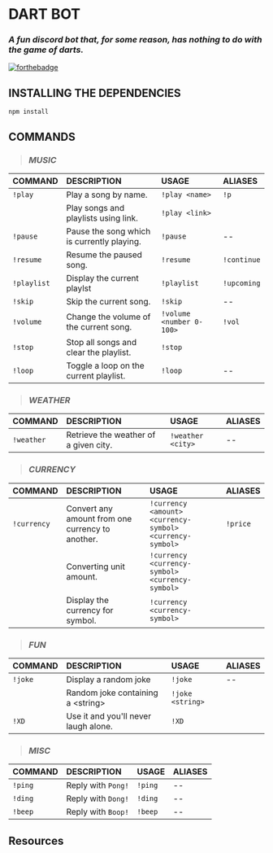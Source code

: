 # **DART BOT**
### *A fun discord bot that, for some reason, has nothing to do with the game of darts.*

[![forthebadge](https://forthebadge.com/images/badges/made-with-javascript.svg)](https://forthebadge.com) 

## **INSTALLING THE DEPENDENCIES**

 `npm install`

## **COMMANDS**

>### *MUSIC*

| COMMAND    | DESCRIPTION  | USAGE  | ALIASES |
| :--------- | :----------- | :----- | :-------|
| `!play`    | Play a song by name.                 | `!play <name>` | `!p`|
|            | Play songs and playlists using link. | `!play <link>`
| `!pause`   | Pause the song which is currently playing.| `!pause` | --|
| `!resume`  | Resume the paused song. | `!resume` | `!continue` |
| `!playlist`| Display the current playlst | `!playlist` | `!upcoming` |
| `!skip`    | Skip the current song. |`!skip` | -- |
| `!volume`  | Change the volume of the current song. | `!volume <number 0-100>` | `!vol` |
| `!stop`    | Stop all songs and clear the playlist. | `!stop` |
| `!loop`    | Toggle a loop on the current playlist. | `!loop` | -- |


>### *WEATHER*
| COMMAND   | DESCRIPTION  | USAGE  | ALIASES |
| :-------  | :----------- | :----- | :-------|
| `!weather`| Retrieve the weather of a given city. | `!weather <city>` | -- |

>### *CURRENCY*
| COMMAND    | DESCRIPTION  | USAGE  | ALIASES |
| :-------   | :----------- | :----- | :-------|
| `!currency`| Convert any amount from one currency to another. | `!currency <amount> <currency-symbol> <currency-symbol>` | `!price` |
|            | Converting unit amount.                          | `!currency <currency-symbol> <currency-symbol>` |
|            | Display the currency for symbol.                 | `!currency <currency-symbol>` |

>### *FUN*
| COMMAND | DESCRIPTION       | USAGE   | ALIASES |
| :-------| :---------------- | :------ | :-------|
| `!joke` | Display a random joke | `!joke` | -- |
|         | Random joke containing a \<string\> | `!joke <string>`
| `!XD`   | Use it and you'll never laugh alone.| `!XD` |


>### *MISC*
| COMMAND | DESCRIPTION       | USAGE   | ALIASES |
| :-------| :---------------- | :------ | :-------|
| `!ping` | Reply with `Pong!`| `!ping` | --      |
| `!ding` | Reply with `Dong!`| `!ding` | --      |
| `!beep` | Reply with `Boop!`| `!beep` | --      |


## **Resources**
